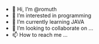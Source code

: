 - 👋 Hi, I’m @romuth
- 👀 I’m interested in programming
- 🌱 I’m currently learning JAVA
- 💞️ I’m looking to collaborate on ...
- 📫 How to reach me ...

<!---
romuth/romuth is a ✨ special ✨ repository because its `README.md` (this file) appears on your GitHub profile.
You can click the Preview link to take a look at your changes.
--->

